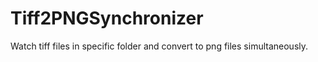 # Tiff2PNGSynchronizer
 Watch tiff files in specific folder and convert to png files simultaneously.
